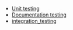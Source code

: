 - [Unit testing](Unit%20testing/README.md)
- [Documentation testing](Documentation%20testing/README.md)
- [integration_testing](integration_testing/README.md)